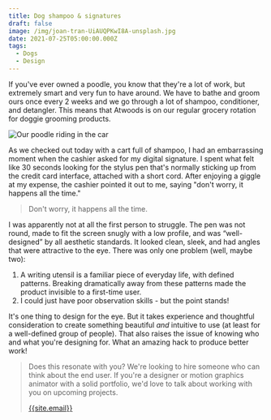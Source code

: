 ```yaml
---
title: Dog shampoo & signatures
draft: false
image: /img/joan-tran-UiAUQPKwI8A-unsplash.jpg
date: 2021-07-25T05:00:00.000Z
tags:
  - Dogs
  - Design
---
```


If you've ever owned a poodle, you know that they're a lot of work, but extremely smart and very fun to have around. We have to bathe and groom ours once every 2 weeks and we go through a lot of shampoo, conditioner, and detangler. This means that Atwoods is on our regular grocery rotation for doggie grooming products.

![Our poodle riding in the car](/img/roman-car-ride-poodle.jpg)

As we checked out today with a cart full of shampoo, I had an embarrassing moment when the cashier asked for my digital signature. I spent what felt like 30 seconds looking for the stylus pen that's normally sticking up from the credit card interface, attached with a short cord.  After enjoying a giggle at my expense, the cashier pointed it out to me, saying "don't worry, it happens all the time."

> Don't worry, it happens all the time.

I was apparently not at all the first person to struggle. The pen was not round, made to fit the screen snugly with a low profile, and was &ldquo;well-designed&rdquo; by all aesthetic standards. It looked clean, sleek, and had angles that were attractive to the eye. There was only one problem (well, maybe two):

1. A writing utensil is a familiar piece of everyday life, with defined patterns. Breaking dramatically away from these patterns made the product invisible to a first-time user.
2. I could just have poor observation skills - but the point stands!

It's one thing to design for the eye. But it takes experience and thoughtful consideration to create something beautiful *and* intuitive to use (at least for a well-defined group of people). That also raises the issue of knowing who and what you're designing for. What an amazing hack to produce better work!

> Does this resonate with you? We're looking to hire someone who can think about the end user. If you're a designer or motion graphics animator with a solid portfolio, we'd love to talk about working with you on upcoming projects.
>
> [{{site.email}}](mailto:{{site.email}})